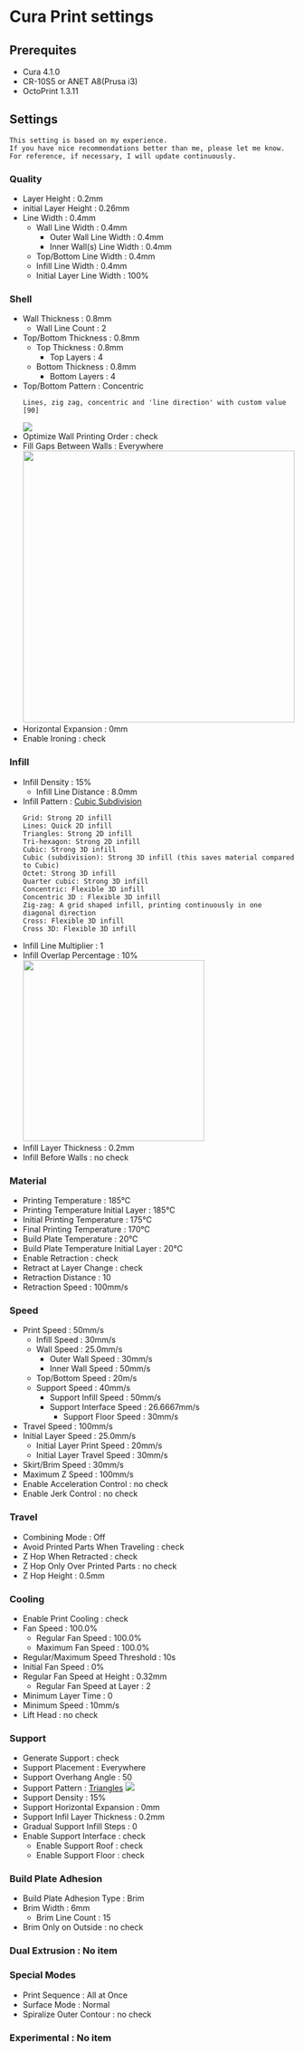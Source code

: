 # Cura Print settings
   ## Prerequites
   - Cura 4.1.0
   - CR-10S5 or ANET A8(Prusa i3)
   - OctoPrint 1.3.11
   ## Settings
   ```
   This setting is based on my experience.
   If you have nice recommendations better than me, please let me know.
   For reference, if necessary, I will update continuously.
   ```
   ### Quality
   - Layer Height : 0.2mm
   - initial Layer Height : 0.26mm
   - Line Width : 0.4mm
       - Wall Line Width : 0.4mm
           - Outer Wall Line Width : 0.4mm
           - Inner Wall(s) Line Width : 0.4mm
       - Top/Bottom Line Width : 0.4mm
       - Infill Line Width : 0.4mm
       - Initial Layer Line Width : 100%
   ### Shell
   - Wall Thickness : 0.8mm
       - Wall Line Count : 2
   - Top/Bottom Thickness : 0.8mm
       - Top Thickness : 0.8mm
           - Top Layers : 4
       - Bottom Thickness : 0.8mm
           - Bottom Layers : 4
   - Top/Bottom Pattern : Concentric
       ```
       Lines, zig zag, concentric and 'line direction' with custom value [90]
       ```
       <img src="https://ultimaker.com/photo/image/1300x0/5a71dfed3bb56/TopBottomPattern.png">
   - Optimize Wall Printing Order : check
   - Fill Gaps Between Walls : Everywhere
       <img src="https://ultimaker.com/photo/image/1300x0/592c1cd715c45/Fill-gaps-between-walls.png" width="480"><br>
   - Horizontal Expansion : 0mm
   - Enable Ironing : check
   ### Infill
   - Infill Density : 15%
       - Infill Line Distance : 8.0mm
   - Infill Pattern : <a href="https://ultimaker.com/en/resources/52670-infill">Cubic Subdivision</a>
     ```
     Grid: Strong 2D infill
     Lines: Quick 2D infill
     Triangles: Strong 2D infill
     Tri-hexagon: Strong 2D infill
     Cubic: Strong 3D infill
     Cubic (subdivision): Strong 3D infill (this saves material compared to Cubic)
     Octet: Strong 3D infill
     Quarter cubic: Strong 3D infill
     Concentric: Flexible 3D infill
     Concentric 3D : Flexible 3D infill
     Zig-zag: A grid shaped infill, printing continuously in one diagonal direction
     Cross: Flexible 3D infill
     Cross 3D: Flexible 3D infill
     ```
     <img src="https://ultimaker.com/photo/image/1300x0/5b33789c313a7/InfillPatterns.png" title="">
   - Infill Line Multiplier : 1
   - Infill Overlap Percentage : 10%
         <img src="https://ultimaker.com/photo/image/1300x0/5b3378e4b3201/Infill-overlap-NEW.png" width="320" title=""><br>
   - Infill Layer Thickness : 0.2mm
   - Infill Before Walls : no check
   ### Material
   - Printing Temperature : 185℃
   - Printing Temperature Initial Layer : 185℃
   - Initial Printing Temperature : 175℃
   - Final Printing Temperature : 170℃
   - Build Plate Temperature : 20℃
   - Build Plate Temperature Initial Layer : 20℃
   - Enable Retraction : check
   - Retract at Layer Change : check
   - Retraction Distance : 10
   - Retraction Speed : 100mm/s
   ### Speed
   - Print Speed : 50mm/s
       - Infill Speed : 30mm/s
       - Wall Speed : 25.0mm/s
           - Outer Wall Speed : 30mm/s
           - Inner Wall Speed : 50mm/s
       - Top/Bottom Speed : 20m/s
       - Support Speed : 40mm/s
           - Support Infill Speed : 50mm/s
           - Support Interface Speed : 26.6667mm/s
               - Support Floor Speed : 30mm/s
   - Travel Speed : 100mm/s
   - Initial Layer Speed : 25.0mm/s
       - Initial Layer Print Speed : 20mm/s
       - Initial Layer Travel Speed : 30mm/s
   - Skirt/Brim Speed : 30mm/s
   - Maximum Z Speed : 100mm/s
   - Enable Acceleration Control : no check
   - Enable Jerk Control : no check
   ### Travel
   - Combining Mode : Off
   - Avoid Printed Parts When Traveling : check
   - Z Hop When Retracted : check
   - Z Hop Only Over Printed Parts : no check
   - Z Hop Height : 0.5mm
   ### Cooling
   - Enable Print Cooling : check
   - Fan Speed : 100.0%
      - Regular Fan Speed : 100.0%
      - Maximum Fan Speed : 100.0%
   - Regular/Maximum Speed Threshold : 10s
   - Initial Fan Speed : 0%
   - Regular Fan Speed at Height : 0.32mm
       - Regular Fan Speed at Layer : 2
   - Minimum Layer Time : 0
   - Minimum Speed : 10mm/s
   - Lift Head : no check
   ### Support
   - Generate Support : check
   - Support Placement : Everywhere
   - Support Overhang Angle : 50
   - Support Pattern : <a href="https://ultimaker.com/en/resources/20422-cura-support-settings">Triangles</a>
     <img src="https://ultimaker.com/photo/image/1300x0/5744447ebb127/Support-patterns.png">
   - Support Density : 15%
   - Support Horizontal Expansion : 0mm
   - Support Infil Layer Thickness : 0.2mm
   - Gradual Support Infill Steps : 0
   - Enable Support Interface : check
       - Enable Support Roof : check
       - Enable Support Floor : check
   ### Build Plate Adhesion
   - Build Plate Adhesion Type : Brim
   - Brim Width : 6mm
       - Brim Line Count : 15
   - Brim Only on Outside : no check
   ### Dual Extrusion : No item
   ### Special Modes
   - Print Sequence : All at Once
   - Surface Mode : Normal
   - Spiralize Outer Contour : no check
   ### Experimental : No item
   
